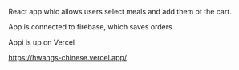 React app whic allows users select meals and add them ot the cart.

App is connected to firebase, which saves orders.

Appi is up on Vercel

https://hwangs-chinese.vercel.app/
